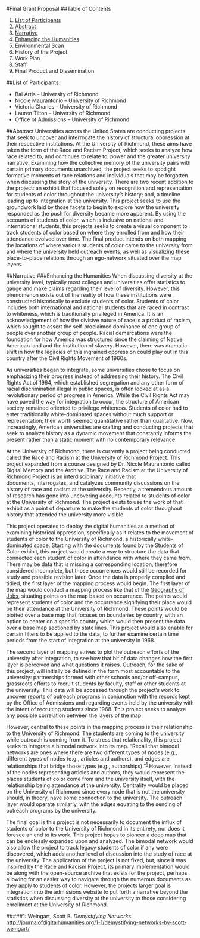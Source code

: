 #Final Grant Proposal
##Table of Contents
1. [List of Participants](#list-of-participants)
2. [Abstract](#abstract) 
3. [Narrative](#narrative)
  1. [Enhancing the Humanities](#enhancing-the-humanities)
  2. Environmental Scan
  3. History of the Project
  4. Work Plan
  5. Staff
  6. Final Product and Dissemination
  
##List of Participants
* Bal Artis – University of Richmond
* Nicole Maurantonio – University of Richmond
* Victoria Charles – University of Richmond
* Lauren Tilton – University of Richmond
* Office of Admissions – University of Richmond

##Abstract
Universities across the United States are conducting projects that seek to uncover and interrogate the history of structural oppression at their respective institutions. At the University of Richmond, these aims have taken the form of the Race and Racism Project, which seeks to analyze how race related to, and continues to relate to, power and the greater university narrative. Examining how the collective memory of the university pairs with certain primary documents unarchived, the project seeks to spotlight formative moments of race relations and individuals that may be forgotten when discussing the story of the university. There are two recent addition to the project: an exhibit that focused solely on recognition and representation for students of color throughout the university’s history; and, a timeline leading up to integration at the university. This project seeks to use the groundwork laid by those facets to begin to explore how the university responded as the push for diversity became more apparent. By using the accounts of students of color, which is inclusive on national and international students, this projects seeks to create a visual component to track students of color based on where they enrolled from and how their attendance evolved over time. The final product intends on both mapping the locations of where various students of color came to the university from and where the university held outreach events, as well as visualizing these place-to-place relations through an ego-network situated over the map layers. 

##Narrative 
###Enhancing the Humanities
When discussing diversity at the university level, typically most colleges and universities offer statistics to gauge and make claims regarding their level of diversity. However, this phenomenon exists out of the reality of how these institutions were constructed historically to exclude students of color. Students of color includes both international and national students that are raced in contrast to whiteness, which is traditionally privileged in America. It is an acknowledgement of how the divisive nature of race is a product of racism, which sought to assert the self-proclaimed dominance of one group of people over another group of people. Racial demarcations were the foundation for how America was structured since the claiming of Native American land and the institution of slavery. However, there was dramatic shift in how the legacies of this ingrained oppression could play out in this country after the Civil Rights Movement of 1960s.

As universities began to integrate, some universities chose to focus on emphasizing their progress instead of addressing their history. The Civil Rights Act of 1964, which established segregation and any other form of racial discrimination illegal in public spaces, is often looked at as a revolutionary period of progress in America. While the Civil Rights Act may have paved the way for integration to occur, the structure of American society remained oriented to privilege whiteness. Students of color had to enter traditionally white-dominated spaces without much support or representation; their worth seemed quantitative rather than qualitative. Now, increasingly, American universities are crafting and conducting projects that seek to analyze history as a dynamic movement that constantly informs the present rather than a static moment with no contemporary relevance.

At the University of Richmond, there is currently a project being conducted called the [Race and Racism at the University of Richmond Project](https://memory.richmond.edu). This project expanded from a course designed by Dr. Nicole Maurantonio called Digital Memory and the Archive. The Race and Racism at the University of Richmond Project is an interdisciplinary initiative that documents, interrogates, and catalyzes community discussions on the history of race and racism at the university. Recently, a tremendous amount of research has gone into uncovering accounts related to students of color at the University of Richmond. The project exists to use the work of that exhibit as a point of departure to make the students of color throughout history that attended the university more visible.

This project operates to deploy the digital humanities as a method of examining historical oppression, specifically as it relates to the movement of students of color to the University of Richmond, a historically white-dominated space. Starting with the documents found by the Students of Color exhibit, this project would create a way to structure the data that connected each student of color in attendance with where they came from. There may be data that is missing a corresponding location, therefore considered incomplete, but those occurrences would still be recorded for study and possible revision later. Once the data is properly compiled and tidied, the first layer of the mapping process would begin. The first layer of the map would conduct a mapping process like that of the [Geography of Jobs](http://www.axismaps.com/projects/jobs/), situating points on the map based on occurrence. The points would represent students of color and the occurrence signifying their place would be their attendance at the University of Richmond. These points would be plotted over a base map that focuses on boundaries by country, with an option to center on a specific country which would then present the data over a base map sectioned by state lines. This project would also enable for certain filters to be applied to the data, to further examine certain time periods from the start of integration at the university in 1968.

The second layer of mapping strives to plot the outreach efforts of the university after integration, to see how that bit of data changes how the first layer is perceived and what questions it raises. Outreach, for the sake of this project, will initially be defined in the form most accountable to the university: partnerships formed with other schools and/or off-campus, grassroots efforts to recruit students by faculty, staff or other students at the university. This data will be accessed through the project’s work to uncover reports of outreach programs in conjunction with the records kept by the Office of Admissions and regarding events held by the university with the intent of recruiting students since 1968. This project seeks to analyze any possible correlation between the layers of the map.

However, central to these points in the mapping process is their relationship to the University of Richmond: The students are coming to the university while outreach is coming from it. To stress that relationality, this project seeks to integrate a bimodal network into its map. “Recall that bimodal networks are ones where there are two different types of nodes (e.g., different types of nodes (e.g., articles and authors), and edges are relationships that bridge those types (e.g., authorships).”<sup>[1](#weingart)</sup> However, instead of the nodes representing articles and authors, they would represent the places students of color come from and the university itself, with the relationship being attendance at the university. Centrality would be placed on the University of Richmond since every node that is not the university should, in theory, have some connection to the university. The outreach layer would operate similarly, with the edges equating to the sending of outreach programs by the university.

The final goal is this project is not necessarily to document the influx of students of color to the University of Richmond in its entirety, nor does it foresee an end to its work. This project hopes to pioneer a deep map that can be endlessly expanded upon and analyzed. The bimodal network would also allow the project to track legacy students of color if any were discovered, which adds another level of discussion into the study of race at the university. The application of the project is not fixed, but, since it was inspired by the Race and Racism Project, its primary implementation would be along with the open-source archive that exists for the project, perhaps allowing for an easier way to navigate through the numerous documents as they apply to students of color. However, the projects larger goal is integration into the admissions website to put forth a narrative beyond the statistics when discussing diversity at the university to those considering enrollment at the University of Richmond. 


#####<a name="weingart">1</a>: Weingart, Scott B. <i>Demystifying Networks</i>. http://journalofdigitalhumanities.org/1-1/demystifying-networks-by-scott-weingart/

